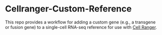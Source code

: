 # Cellranger-Custom-Reference
This repo provides a workflow for adding a custom gene (e.g., a transgene or fusion gene) to a single-cell RNA-seq reference for use with [Cell Ranger](https://support.10xgenomics.com/single-cell-gene-expression/software/overview/welcome).

